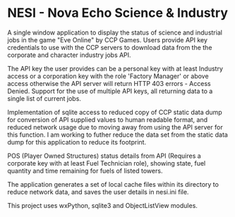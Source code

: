 NESI - Nova Echo Science & Industry
=====

A single window application to display the status of science and industrial jobs in the game "Eve Online" by CCP Games.
Users provide API key credentials to use with the CCP servers to download data from the the corporate and character industry jobs API.

The API key the user provides can be a personal key with at least Industry access or a corporation key with the role 'Factory Manager' or above access
otherwise the API server will return HTTP 403 errors - Access Denied.
Support for the use of multiple API keys, all returning data to a single list of current jobs.

Implementation of sqlite access to reduced copy of CCP static data dump for conversion of API supplied values to human readable format, and reduced network usage due to moving away from using the API server for this function.
I am working to futher reduce the data set from the static data dump for this application to reduce its footprint.

POS (Player Owned Structures) status details from API (Requires a corporate key with at least Fuel Technician role), showing state, fuel quantity and time remaining for fuels of listed towers.

The application generates a set of local cache files within its directory to reduce network data, and saves the user details in nesi.ini file.

This project uses wxPython, sqlite3 and ObjectListView modules.
